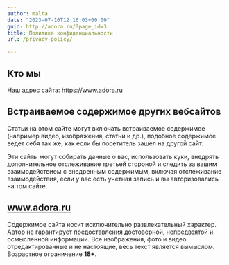 ```yaml
---
author: malta
date: "2023-07-16T12:16:03+00:00"
guid: http://adora.ru/?page_id=3
title: Политика конфиденциальности
url: /privacy-policy/

---
```

## Кто мы

Наш адрес сайта: https://www.adora.ru

## Встраиваемое содержимое других вебсайтов

Статьи на этом сайте могут включать встраиваемое содержимое (например видео, изображения, статьи и др.), подобное содержимое ведет себя так же, как если бы посетитель зашел на другой сайт.

Эти сайты могут собирать данные о вас, использовать куки, внедрять дополнительное отслеживание третьей стороной и следить за вашим взаимодействием с внедренным содержимым, включая отслеживание взаимодействия, если у вас есть учетная запись и вы авторизовались на том сайте.

## www.adora.ru

Содержимое сайта носит исключительно развлекательный характер. Автор не гарантирует предоставления достоверной, непредвзятой и осмысленной информации. Все изображения, фото и видео отредактированные и не настоящие, весь текст является вымыслом. Возрастное ограничение **18+**.
